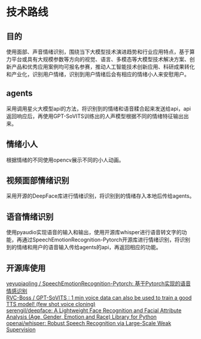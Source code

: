# 技术路线
## 目的
使用面部、声音情绪识别，围绕当下大模型技术演进趋势和行业应用特点，基于算力平台或具有大规模参数等方向的视觉、语言、多模态等大模型技术解决方案、创新产品和优秀应用案例均可报名参赛，推动人工智能技术创新应用、科研成果转化和产业化，识别用户情绪，识别到用户情绪后会有相应的情绪小人来安慰用户。

## agents
采用调用星火大模型api的方法，将识别到的情绪和语音糅合起来发送给api，api返回响应后，再使用GPT-SoVITS训练出的人声模型根据不同的情绪特征输出出来。

## 情绪小人
根据情绪的不同使用opencv展示不同的小人动画。

## 视频面部情绪识别
采用开源的DeepFace库进行情绪识别，将识别到的情绪存入本地后传给agents。

## 语音情绪识别
使用pyaudio实现语音的输入和输出，使用开源库whisper进行语音转文字的功能，再通过SpeechEmotionRecognition-Pytorch开源库进行情绪识别，将识别到的情绪和用户的语音输入传给agents的api，再返回相应的功能。

## 开源库使用
[yeyupiaoling / SpeechEmotionRecognition-Pytorch: 基于Pytorch实现的语音情感识别](https://github.com/yeyupiaoling/SpeechEmotionRecognition-Pytorch)  
[RVC-Boss / GPT-SoVITS : 1 min voice data can also be used to train a good TTS model! (few shot voice cloning)](https://github.com/RVC-Boss/GPT-SoVITS)  
[serengil/deepface: A Lightweight Face Recognition and Facial Attribute Analysis (Age, Gender, Emotion and Race) Library for Python](https://github.com/serengil/deepface)  
[openai/whisper: Robust Speech Recognition via Large-Scale Weak Supervision](https://github.com/openai/whisper)  
